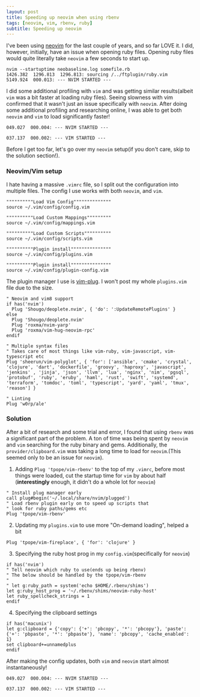 ```yaml
---
layout: post
title: Speeding up neovim when using rbenv
tags: [neovim, vim, rbenv, ruby]
subtitle: Speeding up neovim
---
```

I've been using [neovim](https://neovim.io/) for the last couple of years, and so far LOVE it. I did, however, initially, have an issue
when opening ruby files. Opening ruby files would quite literally take `neovim` a few seconds to start up.

```
nvim --startuptime neobaseline.log somefile.rb
1426.382  1296.813  1296.813: sourcing /../ftplugin/ruby.vim
5149.924  000.013: --- NVIM STARTED ---
```
I did some additional profiling with `vim` and was getting similar results(albeit `vim` was a bit faster at loading ruby files). Seeing slowness with
vim confirmed that it wasn't just an issue specifically with `neovim`. After doing some additional profiling and researching online, I was able to get
both `neovim` and `vim` to load significantly faster!

```
049.027  000.004: --- NVIM STARTED ---

037.137  000.002: --- VIM STARTED ---
```
Before I get too far, let's go over my `neovim` setup(if you don't care, skip to the solution section!).

### Neovim/Vim setup
I hate having a massive `.vimrc` file, so I split out the configuration into multiple files. The config I use works with both `neovim`, and `vim`.

```vim
""""""""""Load Vim Config""""""""""""""
source ~/.vim/config/config.vim

""""""""""Load Custom Mappings"""""""""
source ~/.vim/config/mappings.vim

""""""""""Load Custom Scripts""""""""""
source ~/.vim/config/scripts.vim

""""""""""Plugin install"""""""""""""""
source ~/.vim/config/plugins.vim

""""""""""Plugin install"""""""""""""""
source ~/.vim/config/plugin-config.vim
```

The plugin manager I use is [vim-plug](https://github.com/junegunn/vim-plug).
I won't post my whole `plugins.vim` file due to the size.

```vim
" Neovim and vim8 support
if has('nvim')
  Plug 'Shougo/deoplete.nvim', { 'do': ':UpdateRemotePlugins' }
else
  Plug 'Shougo/deoplete.nvim'
  Plug 'roxma/nvim-yarp'
  Plug 'roxma/vim-hug-neovim-rpc'
endif

" Multiple syntax files
" Takes care of most things like vim-ruby, vim-javascript, vim-typescript etc
Plug 'sheerun/vim-polyglot', { 'for': ['ansible', 'cmake', 'crystal', 'clojure', 'dart', 'dockerfile', 'groovy', 'haproxy', 'javascript', 'jenkins' , 'jinja', 'json', 'llvm', 'lua', 'nginx', 'nim', 'pgsql', 'protobuf', 'ruby', 'eruby', 'haml', 'rust', 'swift', 'systemd', 'terraform', 'tomdoc', 'toml', 'typescript', 'yard', 'yaml', 'tmux', 'reason'] }

" Linting
Plug 'w0rp/ale'
```

### Solution
After a bit of research and some trial and error, I found that using `rbenv` was a significant part of the problem. A ton of time was being spent by `neovim` and `vim` searching for the ruby binary and gems.
Additionally, the `provider/clipboard.vim` was taking a long time to load for `neovim`.(This seemed only to be an issue for `neovim`).


1. Adding `Plug 'tpope/vim-rbenv'` to the top of my `.vimrc`, before most things were loaded, cut the startup time for `vim` by about half (**interestingly** enough, it didn't do a whole lot for `neovim`)
  ```vim
  " Install plug manager early
  call plug#begin('~/.local/share/nvim/plugged')
  " Load rbenv plugin early on to speed up scripts that
  " look for ruby paths/gems etc
  Plug 'tpope/vim-rbenv'
  ```

2. Updating my `plugins.vim` to use more "On-demand loading", helped a bit
  ```vim
  Plug 'tpope/vim-fireplace', { 'for': 'clojure' }
  ```

3. Specifying the ruby host prog in my `config.vim`(specifically for `neovim`)
  ```vim
  if has('nvim')
  " Tell neovim which ruby to use(ends up being rbenv)
  " The below should be handled by the tpope/vim-rbenv
  "
  " let g:ruby_path = system('echo $HOME/.rbenv/shims')
  let g:ruby_host_prog = '~/.rbenv/shims/neovim-ruby-host'
  let ruby_spellcheck_strings = 1
  endif
  ```

4. Specifying the clipboard settings
  ```vim
  if has('macunix')
  let g:clipboard = {'copy': {'+': 'pbcopy', '*': 'pbcopy'}, 'paste': {'+': 'pbpaste', '*': 'pbpaste'}, 'name': 'pbcopy', 'cache_enabled': 1}
  set clipboard+=unnamedplus
  endif
  ```

After making the config updates, both `vim` and `neovim` start almost instantaneously!

```
049.027  000.004: --- NVIM STARTED ---

037.137  000.002: --- VIM STARTED ---
```
